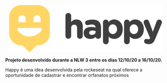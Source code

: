 <p align="center">
  <img src="https://raw.githubusercontent.com/alewebcode/nlw3/master/icon.svg" />
</p>
<b>Projeto desenvolvido durante a NLW 3 entre os dias 12/10/20 a 16/10/20.</b>
<p>
Happy é uma idea desenvolvida pela rockeseat na qual oferece a oportunidade de cadastrar e encontrar orfanatos próximos
</p>
